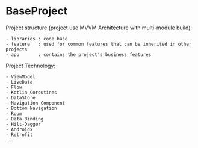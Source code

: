 # BaseProject

Project structure (project use MVVM Architecture with multi-module build):

    - libraries : code base
    - feature   : used for common features that can be inherited in other projects
    - app       : contains the project's business features
    
Project Technology:

    - ViewModel
    - LiveData
    - Flow
    - Kotlin Coroutines
    - DataStore
    - Navigation Component
    - Bottom Navigation
    - Room
    - Data Binding
    - Hilt-Dagger
    - Androidx
    - Retrofit
    ...
    
    
